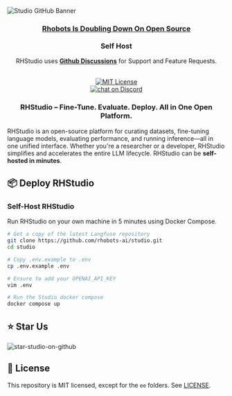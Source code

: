 ![Studio GitHub Banner](https://rhstudio.s3.ap-south-1.amazonaws.com/images/github-banner.png)

<div align="center">
   <div>
      <h3>
        <a href="https://langfuse.com/blog/2025-06-04-open-sourcing-langfuse-product">
            <strong>Rhobots Is Doubling Down On Open Source</strong>
         </a> <br> <br>
        <strong>Self Host</strong>
      </h3>
   </div>

   <span>RHStudio uses <a href="https://github.com/orgs/rhobots-ai/discussions"><strong>Github Discussions</strong></a>  for Support and Feature Requests.</span>
   <br/>
   <br/>
   <div>
   </div>
</div>

<p align="center">
   <a href="https://github.com/rhobots-ai/studio/blob/main/LICENSE">
   <img src="https://img.shields.io/badge/License-MIT-E11311.svg" alt="MIT License">
   </a>
   <br/>
   <a href="https://discord.gg/bVQrhHDjkY" target="_blank">
      <img src="https://img.shields.io/discord/1394649845205303436?logo=discord&labelColor=%20%235462eb&logoColor=%20%23f5f5f5&color=%20%235462eb"
      alt="chat on Discord">
   </a>
</p>

<h3 align="center">
RHStudio – Fine-Tune. Evaluate. Deploy. All in One Open Platform.
</h3>

RHStudio is an open-source platform for curating datasets, fine-tuning language models, evaluating performance, and running inference—all in one unified interface.
Whether you're a researcher or a developer, RHStudio simplifies and accelerates the entire LLM lifecycle.
RHStudio can be **self-hosted in minutes**.

## 📦 Deploy RHStudio

### Self-Host RHStudio

Run RHStudio on your own machine in 5 minutes using Docker Compose.

  ```bash
  # Get a copy of the latest Langfuse repository
  git clone https://github.com/rhobots-ai/studio.git
  cd studio
  
  # Copy .env.example to .env
  cp .env.example .env
  
  # Ensure to add your OPENAI_API_KEY
  vim .env

  # Run the Studio docker compose
  docker compose up
  ```

## ⭐️ Star Us

![star-studio-on-github](https://documentlm.s3.ap-south-1.amazonaws.com/images/github-star.gif)

## 🥇 License

This repository is MIT licensed, except for the `ee` folders. See [LICENSE](LICENSE).
